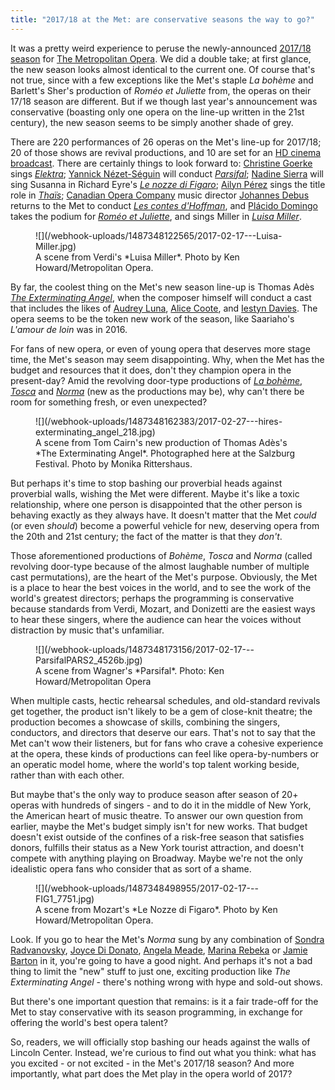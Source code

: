 ```yaml
---
title: "2017/18 at the Met: are conservative seasons the way to go?"
---
```


It was a pretty weird experience to peruse the newly-announced [2017/18 season](http://www.metopera.org/Season/2017-18-Season/) for [The Metropolitan Opera](/scene/companies/the-metropolitan-opera/). We did a double take; at first glance, the new season looks almost identical to the current one. Of course that's not true, since with a few exceptions like the Met's staple *La bohème* and Barlett's Sher's production of *Roméo et Juliette* from, the operas on their 17/18 season are different. But if we though last year's announcement was conservative (boasting only one opera on the line-up written in the 21st century), the new season seems to be simply another shade of grey.


There are 220 performances of 26 operas on the Met's line-up for 2017/18; 20 of those shows are revival productions, and 10 are set for an [HD cinema broadcast](http://www.metopera.org/Season/In-Cinemas/). There are certainly things to look forward to: [Christine Goerke](/talking-with-singers-christine-goerke/) sings [*Elektra*](http://www.metopera.org/Season/2017-18-Season/elektra-strauss-tickets/); [Yannick Nézet-Séguin](/scene/people/yannick-nezet-seguin/) will conduct [*Parsifal*](http://www.metopera.org/Season/2017-18-Season/parsifal-wagner-tickets/); [Nadine Sierra](/scene/people/nadine-sierra/) will sing Susanna in Richard Eyre's [*Le nozze di Figaro*](http://www.metopera.org/Season/2017-18-Season/nozze-di-figaro-mozart-tickets/); [Ailyn Pérez](/scene/people/ailyn-perez/) sings the title role in [*Thaïs*](http://www.metopera.org/Season/2017-18-Season/thais-massenet-tickets/); [Canadian Opera Company](/scene/companies/canadian-opera-company/) music director [Johannes Debus](/scene/people/johannes-debus/) returns to the Met to conduct [*Les contes d'Hoffman*](http://www.metopera.org/Season/2017-18-Season/hoffmann-offenbach-tickets/), and [Plácido Domingo](/scene/people/placido-domingo/) takes the podium for [*Roméo et Juliette*](http://www.metopera.org/Season/2017-18-Season/romeo-et-juliette-gounod-tickets/), and sings Miller in [*Luisa Miller*](http://www.metopera.org/Season/2017-18-Season/luisa-miller-verdi-tickets/).

<figure data-type="image">
![](/webhook-uploads/1487348122565/2017-02-17---Luisa-Miller.jpg)
<figcaption>A scene from Verdi's *Luisa Miller*. Photo by Ken Howard/Metropolitan Opera.</figcaption>
</figure>

By far, the coolest thing on the Met's new season line-up is Thomas Adès [*The Exterminating Angel*](http://www.metopera.org/Season/2017-18-Season/exterminating-angel-ades-tickets/), when the composer himself will conduct a cast that includes the likes of [Audrey Luna](/talking-with-singers-audrey-luna/), [Alice Coote](/talking-with-singers-alice-coote/), and [Iestyn Davies](/scene/people/iestyn-davies/). The opera seems to be the token new work of the season, like Saariaho's *L'amour de loin* was in 2016.

For fans of new opera, or even of young opera that deserves more stage time, the Met's season may seem disappointing. Why, when the Met has the budget and resources that it does, don't they champion opera in the present-day? Amid the revolving door-type productions of [*La bohème*](http://www.metopera.org/Season/2017-18-Season/boheme-puccini-tickets/), [*Tosca*](http://www.metopera.org/Season/2017-18-Season/tosca-puccini-tickets/) and [*Norma*](http://www.metopera.org/Season/2017-18-Season/norma-bellini-tickets/) (new as the productions may be), why can't there be room for something fresh, or even unexpected?

<figure data-type="image">
![](/webhook-uploads/1487348162383/2017-02-27---hires-exterminating_angel_218.jpg)
<figcaption>A scene from Tom Cairn's new production of Thomas Adès's *The Exterminating Angel*. Photographed here at the Salzburg Festival. Photo by Monika Rittershaus.</figcaption>
</figure>

But perhaps it's time to stop bashing our proverbial heads against proverbial walls, wishing the Met were different. Maybe it's like a toxic relationship, where one person is disappointed that the other person is behaving exactly as they always have. It doesn't matter that the Met *could* (or even *should*) become a powerful vehicle for new, deserving opera from the 20th and 21st century; the fact of the matter is that they *don't*. 

Those aforementioned productions of *Bohème*, *Tosca* and *Norma* (called revolving door-type because of the almost laughable number of multiple cast permutations), are the heart of the Met's purpose. Obviously, the Met is a place to hear the best voices in the world, and to see the work of the world's greatest directors; perhaps the programming is conservative because standards from Verdi, Mozart, and Donizetti are the easiest ways to hear these singers, where the audience can hear the voices without distraction by music that's unfamiliar.

<figure data-type="image">
![](/webhook-uploads/1487348173156/2017-02-17---ParsifalPARS2_4526b.jpg)
<figcaption>A scene from Wagner's *Parsifal*. Photo: Ken Howard/Metropolitan Opera</figcaption>
</figure>

When multiple casts, hectic rehearsal schedules, and old-standard revivals get together, the product isn't likely to be a gem of close-knit theatre; the production becomes a showcase of skills, combining the singers, conductors, and directors that deserve our ears. That's not to say that the Met can't wow their listeners, but for fans who crave a cohesive experience at the opera, these kinds of productions can feel like opera-by-numbers or an operatic model home, where the world's top talent working beside, rather than with each other.

But maybe that's the only way to produce season after season of 20+ operas with hundreds of singers - and to do it in the middle of New York, the American heart of music theatre. To answer our own question from earlier, maybe the Met's budget simply isn't for new works. That budget doesn't exist outside of the confines of a risk-free season that satisfies donors, fulfills their status as a New York tourist attraction, and doesn't compete with anything playing on Broadway. Maybe we're not the only idealistic opera fans who consider that as sort of a shame.

<figure data-type="image">
![](/webhook-uploads/1487348498955/2017-02-17---FIG1_7751.jpg)
<figcaption>A scene from Mozart's *Le Nozze di Figaro*. Photo by Ken Howard/Metropolitan Opera.</figcaption>
</figure>

Look. If you go to hear the Met's *Norma* sung by any combination of [Sondra Radvanovsky](/talking-with-singers-sondra-radvanovsky/), [Joyce Di Donato](/scene/people/joyce-di-donato/), [Angela Meade](/scene/people/angela-meade/), [Marina Rebeka](/scene/people/marina-rebeka/) or [Jamie Barton](/scene/people/jamie-barton/) in it, you're going to have a good night. And perhaps it's not a bad thing to limit the "new" stuff to just one, exciting production like *The Exterminating Angel* - there's nothing wrong with hype and sold-out shows.

But there's one important question that remains: is it a fair trade-off for the Met to stay conservative with its season programming, in exchange for offering the world's best opera talent?

So, readers, we will officially stop bashing our heads against the walls of Lincoln Center. Instead, we're curious to find out what you think: what has you excited - or not excited - in the Met's 2017/18 season? And more importantly, what part does the Met play in the opera world of 2017?

